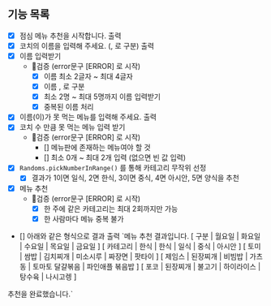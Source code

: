 ## 기능 목록

- [x] 점심 메뉴 추천을 시작합니다. 출력
- [x] 코치의 이름을 입력해 주세요. (, 로 구분) 출력
- [x] 이름 입력받기
    - 🚨검증 (error문구 [ERROR] 로 시작)
        - [x] 이름 최소 2글자 ~ 최대 4글자
        - [x] 이름 , 로 구분
        - [x] 최소 2명 ~ 최대 5명까지 이름 입력받기
        - [x] 중복된 이름 처리
- [x] 이름(이)가 못 먹는 메뉴를 입력해 주세요. 출력
- [x] 코치 수 만큼 못 먹는 메뉴 입력 받기
    - 🚨검증 (error문구 [ERROR] 로 시작)
        - [] 메뉴판에 존재하는 메뉴여야 할 것
        - [] 최소 0개 ~ 최대 2개 입력 (없으면 빈 값 입력)
- [x] `Randoms.pickNumberInRange()` 를 통해 카테고리 무작위 선정
    - [x] 결과가 1이면 일식, 2면 한식, 3이면 중식, 4면 아시안, 5면 양식을 추천
- [x] 메뉴 추천
    - 🚨검증 (error문구 [ERROR] 로 시작)
        - [x] 한 주에 같은 카테고리는 최대 2회까지만 가능
        - [x] 한 사람마다 메뉴 중복 불가
- [] 아래와 같은 형식으로 결과 출력
  `메뉴 추천 결과입니다.
  [ 구분 | 월요일 | 화요일 | 수요일 | 목요일 | 금요일 ]
  [ 카테고리 | 한식 | 한식 | 일식 | 중식 | 아시안 ]
  [ 토미 | 쌈밥 | 김치찌개 | 미소시루 | 짜장면 | 팟타이 ]
  [ 제임스 | 된장찌개 | 비빔밥 | 가츠동 | 토마토 달걀볶음 | 파인애플 볶음밥 ]
  [ 포코 | 된장찌개 | 불고기 | 하이라이스 | 탕수육 | 나시고렝 ]

추천을 완료했습니다.`
